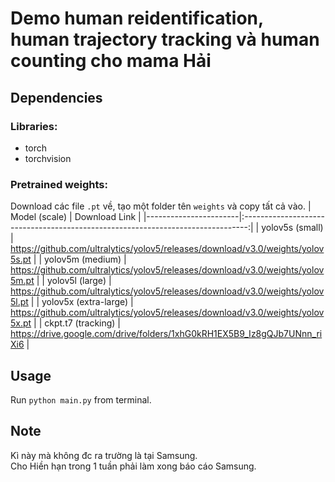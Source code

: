 # Demo human reidentification, human trajectory tracking và human counting cho mama Hải
## Dependencies
### Libraries:
- torch
- torchvision

### Pretrained weights:
Download các file `.pt` về, tạo một folder tên `weights` và copy tất cả vào.
| Model (scale)         |                                 Download Link                                   |
|-----------------------|:-------------------------------------------------------------------------------:|
| yolov5s (small)       | https://github.com/ultralytics/yolov5/releases/download/v3.0/weights/yolov5s.pt |
| yolov5m (medium)      | https://github.com/ultralytics/yolov5/releases/download/v3.0/weights/yolov5m.pt |
| yolov5l (large)       | https://github.com/ultralytics/yolov5/releases/download/v3.0/weights/yolov5l.pt |
| yolov5x (extra-large) | https://github.com/ultralytics/yolov5/releases/download/v3.0/weights/yolov5x.pt |
| ckpt.t7 (tracking)    | https://drive.google.com/drive/folders/1xhG0kRH1EX5B9_Iz8gQJb7UNnn_riXi6        |

## Usage
Run `python main.py` from terminal.

## Note
Kì này mà không đc ra trường là tại Samsung. </br>
Cho Hiền hạn trong 1 tuần phải làm xong báo cáo Samsung. </br>
